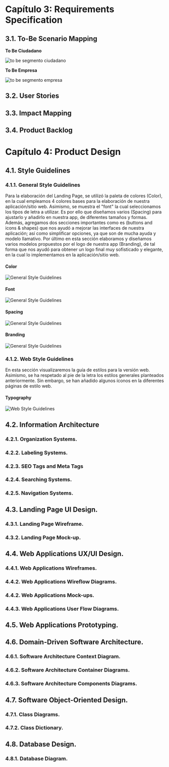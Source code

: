 # Capítulo 3: Requirements Specification
## 3.1. To-Be Scenario Mapping

**To Be Ciudadano**

![to be segmento ciudadano](/Informe/Imagenes/To-be_Ciudadano.png)

**To Be Empresa**

![to be segmento empresa](/Informe/Imagenes/To-be_Empresa.png)

## 3.2. User Stories

## 3.3. Impact Mapping

## 3.4. Product Backlog


# Capítulo 4: Product Design
## 4.1. Style Guidelines
### 4.1.1. General Style Guidelines

Para la elaboración del Landing Page, se utilizó la paleta de colores (Color), en la cual empleamos 4 colores bases para la elaboración de nuestra aplicación/sitio web. Asimismo, se muestra el "font" la cual seleccionamos los tipos de letra a utilizar. Es por ello que diseñamos varios (Spacing) para ajustarlo y añadirlo en nuestra app, de diferentes tamaños y formas. Además, agregamos dos secciones importantes como es (buttons and icons & shapes) que nos ayudó a mejorar las interfaces de nuestra aplicación; así como simplificar opciones, ya que son de mucha ayuda y modelo llamativo. Por último en esta sección elaboramos y diseñamos varios modelos propuestos por el logo de nuestra app (Branding), de tal forma que nos ayudó para obtener un logo final muy sofisticado y elegante, en la cual lo implementamos en la aplicación/sitio web.

#### Color
![General Style Guidelines](/Informe/Imagenes/Color.png)

#### Font
![General Style Guidelines](/Informe/Imagenes/Font.png)

#### Spacing
![General Style Guidelines](/Informe/Imagenes/Spacing.png)

#### Branding
![General Style Guidelines](/Informe/Imagenes/Branding.png)

### 4.1.2. Web Style Guidelines

En esta sección visualizaremos la guía de estilos para la versión web. Asimismo, se ha respetado al pie de la letra los estilos generales planteados anteriormente. Sin embargo, se han añadido algunos íconos en la diferentes páginas de estilo web.

#### Typography
![Web Style Guidelines](/Informe/Imagenes/Typography.png)

## 4.2. Information Architecture

### 4.2.1. Organization Systems.
### 4.2.2. Labeling Systems.
### 4.2.3. SEO Tags and Meta Tags
### 4.2.4. Searching Systems.
### 4.2.5. Navigation Systems.

## 4.3. Landing Page UI Design.

### 4.3.1. Landing Page Wireframe.
### 4.3.2. Landing Page Mock-up.

## 4.4. Web Applications UX/UI Design.

### 4.4.1. Web Applications Wireframes.
### 4.4.2. Web Applications Wireflow Diagrams.
### 4.4.2. Web Applications Mock-ups.
### 4.4.3. Web Applications User Flow Diagrams.

## 4.5. Web Applications Prototyping.

## 4.6. Domain-Driven Software Architecture.

### 4.6.1. Software Architecture Context Diagram.
### 4.6.2. Software Architecture Container Diagrams.
### 4.6.3. Software Architecture Components Diagrams.

## 4.7. Software Object-Oriented Design.

### 4.7.1. Class Diagrams.
### 4.7.2. Class Dictionary.

## 4.8. Database Design.

### 4.8.1. Database Diagram.

